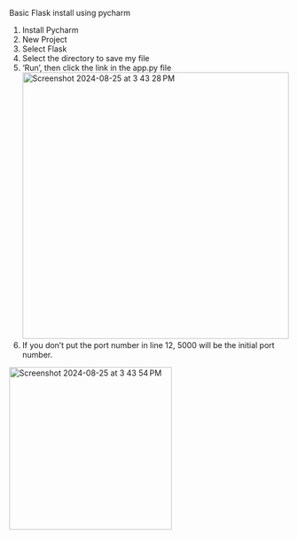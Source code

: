 Basic Flask install using pycharm 
1. Install Pycharm 
2. New Project
3. Select Flask
4. Select the directory to save my file
5. ‘Run’, then click the link in the app.py file 
<img width="480" alt="Screenshot 2024-08-25 at 3 43 28 PM" src="https://github.com/user-attachments/assets/ecd6c9f5-3370-4b33-9a31-2d1c1bcac2e0"><br>
6. If you don’t put the port number in line 12, 5000 will be the initial port number.<br>
<img width="293" alt="Screenshot 2024-08-25 at 3 43 54 PM" src="https://github.com/user-attachments/assets/4a5f78f7-442f-4bf3-956a-fc2ad50850ba">

